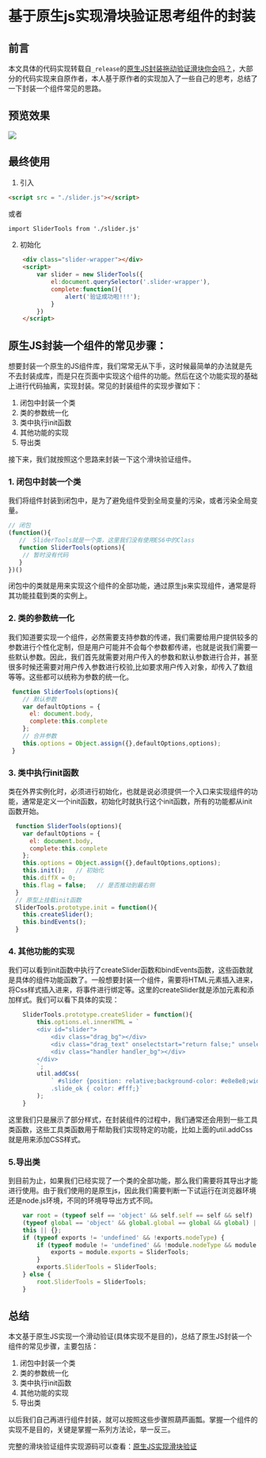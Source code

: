 # 基于原生js实现滑块验证思考组件的封装
## 前言
本文具体的代码实现转载自`_release`的[原生JS封装拖动验证滑块你会吗？](https://juejin.im/post/5ed37a73e51d45788c739784?utm_source=gold_browser_extension#heading-0)，大部分的代码实现来自原作者，本人基于原作者的实现加入了一些自己的思考，总结了一下封装一个组件常见的思路。

## 预览效果
![](https://imgkr.cn-bj.ufileos.com/159bdf1c-b2eb-4a94-82b7-197c05530b02.gif)

## 最终使用
1. 引入
```html
<script src = "./slider.js"></script>
```
或者
```html
import SliderTools from './slider.js'
```
2. 初始化
```html
    <div class="slider-wrapper"></div>   
    <script>
        var slider = new SliderTools({
            el:document.querySelector('.slider-wrapper'),
            complete:function(){
                alert('验证成功啦!!!');
            }
        })
    </script>
```

## 原生JS封装一个组件的常见步骤：
想要封装一个原生的JS组件库，我们常常无从下手，这时候最简单的办法就是先不去封装成库，而是只在页面中实现这个组件的功能。然后在这个功能实现的基础上进行代码抽离，实现封装。常见的封装组件的实现步骤如下：
1. 闭包中封装一个类
2. 类的参数统一化
3. 类中执行init函数
4. 其他功能的实现
5. 导出类

接下来，我们就按照这个思路来封装一下这个滑块验证组件。

### 1. 闭包中封装一个类
我们将组件封装到闭包中，是为了避免组件受到全局变量的污染，或者污染全局变量。
```javascript
// 闭包
(function(){
   //  SliderTools就是一个类，这里我们没有使用ES6中的Class
   function SliderTools(options){
    // 暂时没有代码
   }
})()
```
闭包中的类就是用来实现这个组件的全部功能，通过原生js来实现组件，通常是将其功能挂载到类的实例上。

### 2. 类的参数统一化
我们知道要实现一个组件，必然需要支持参数的传递，我们需要给用户提供较多的参数进行个性化定制，但是用户可能并不会每个参数都传递，也就是说我们需要一些默认参数。因此，我们首先就需要对用户传入的参数和默认参数进行合并，甚至很多时候还需要对用户传入参数进行校验,比如要求用户传入对象，却传入了数组等等。这些都可以统称为参数的统一化。
```javascript
 function SliderTools(options){
    // 默认参数
    var defaultOptions = {
      el: document.body,
      complete:this.complete
    };
    // 合并参数
    this.options = Object.assign({},defaultOptions,options);
 }
```
### 3. 类中执行init函数
类在外界实例化时，必须进行初始化，也就是说必须提供一个入口来实现组件的功能，通常是定义一个init函数，初始化时就执行这个init函数，所有的功能都从init函数开始。
```javascript
  function SliderTools(options){
    var defaultOptions = {
      el: document.body,
      complete:this.complete
    };
    this.options = Object.assign({},defaultOptions,options);
    this.init();   // 初始化
    this.diffX = 0;
    this.flag = false;   // 是否推动到最右侧
  }
  // 原型上挂载init函数
  SliderTools.prototype.init = function(){
    this.createSlider();
    this.bindEvents();
  }
```
### 4. 其他功能的实现
我们可以看到init函数中执行了createSlider函数和bindEvents函数，这些函数就是具体的组件功能函数了。一般想要封装一个组件，需要将HTML元素插入进来，将Css样式插入进来，将事件进行绑定等。这里的createSlider就是添加元素和添加样式。我们可以看下具体的实现：
```javascript
    SliderTools.prototype.createSlider = function(){
        this.options.el.innerHTML = `
        <div id="slider">
            <div class="drag_bg"></div>
            <div class="drag_text" onselectstart="return false;" unselectable="on">拖动滑块验证</div>
            <div class="handler handler_bg"></div>
        </div>
        `;
        util.addCss(
            ` #slider {position: relative;background-color: #e8e8e8;width: 300px;height: 34px;line-height: 34px;text-align: center;}
            .slide_ok { color: #fff;}`
        );
    }
```
这里我们只是展示了部分样式，在封装组件的过程中，我们通常还会用到一些工具类函数，这些工具类函数用于帮助我们实现特定的功能，比如上面的util.addCss就是用来添加CSS样式。

### 5.导出类
到目前为止，如果我们已经实现了一个类的全部功能，那么我们需要将其导出才能进行使用。由于我们使用的是原生js，因此我们需要判断一下试运行在浏览器环境还是node.js环境，不同的环境导导出方式不同。
```javascript
    var root = (typeof self == 'object' && self.self == self && self) ||
    (typeof global == 'object' && global.global == global && global) ||
    this || {};
    if (typeof exports != 'undefined' && !exports.nodeType) {
        if (typeof module != 'undefined' && !module.nodeType && module.exports) {
            exports = module.exports = SliderTools;
        }
        exports.SliderTools = SliderTools;
    } else {
        root.SliderTools = SliderTools;
    }
```

## 总结
本文基于原生JS实现一个滑动验证(具体实现不是目的)，总结了原生JS封装一个组件的常见步骤，主要包括：
1. 闭包中封装一个类
2. 类的参数统一化
3. 类中执行init函数
4. 其他功能的实现
5. 导出类

以后我们自己再进行组件封装，就可以按照这些步骤照葫芦画瓢。掌握一个组件的实现不是目的，关键是掌握一系列方法论，举一反三。

完整的滑块验证组件实现源码可以查看：[原生JS实现滑块验证](https://github.com/yinhaiying/js-tools/tree/master/slider-tools)
